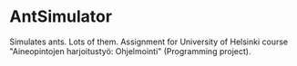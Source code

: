 # AntSimulator
Simulates ants. Lots of them. Assignment for University of Helsinki course "Aineopintojen harjoitustyö: Ohjelmointi" (Programming project).
